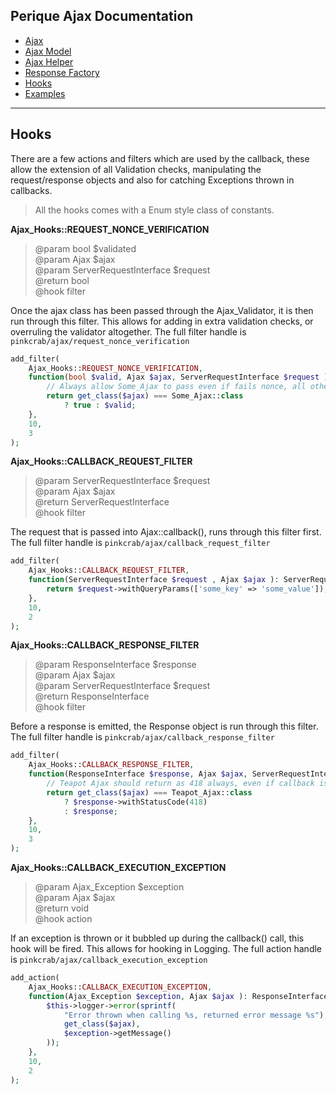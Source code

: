 <!-- pagenav[start] -->
## Perique Ajax Documentation
* [Ajax](index.md)
* [Ajax Model](Ajax_Model.md)
* [Ajax Helper](Ajax_Helper.md)
* [Response Factory](Response_Factory.md)
* [Hooks](Hooks.md)
* [Examples](Examples.md)

***
<!-- pagenav[end] -->
<!-- content[start] -->
## Hooks ##

There are a few actions and filters which are used by the callback, these allow the extension of all Validation checks, manipulating the request/response objects and also for catching Exceptions thrown in callbacks.

> All the hooks comes with a Enum style class of constants.

**Ajax_Hooks::REQUEST_NONCE_VERIFICATION**
> @param  bool $validated  
> @param  Ajax $ajax  
> @param  ServerRequestInterface $request  
> @return bool  
> @hook   filter  

Once the ajax class has been passed through the Ajax_Validator, it is then run through this filter. This allows for adding in extra validation checks, or overruling the validator altogether. 
The full filter handle is `pinkcrab/ajax/request_nonce_verification`

```php
add_filter(
    Ajax_Hooks::REQUEST_NONCE_VERIFICATION, 
    function(bool $valid, Ajax $ajax, ServerRequestInterface $request ): bool {
        // Always allow Some_Ajax to pass even if fails nonce, all other classes as normal.
        return get_class($ajax) === Some_Ajax::class 
            ? true : $valid; 
    }, 
    10, 
    3
);
```

**Ajax_Hooks::CALLBACK_REQUEST_FILTER**
> @param  ServerRequestInterface $request  
> @param  Ajax $ajax  
> @return ServerRequestInterface  
> @hook   filter  

The request that is passed into Ajax::callback(), runs through this filter first.  
The full filter handle is `pinkcrab/ajax/callback_request_filter`

```php
add_filter(
    Ajax_Hooks::CALLBACK_REQUEST_FILTER, 
    function(ServerRequestInterface $request , Ajax $ajax ): ServerRequestInterface {
        return $request->withQueryParams(['some_key' => 'some_value']);
    }, 
    10, 
    2
);
```

**Ajax_Hooks::CALLBACK_RESPONSE_FILTER**
> @param  ResponseInterface $response  
> @param  Ajax $ajax  
> @param  ServerRequestInterface $request  
> @return ResponseInterface  
> @hook   filter  

Before a response is emitted, the Response object is run through this filter.
The full filter handle is `pinkcrab/ajax/callback_response_filter`

```php
add_filter(
    Ajax_Hooks::CALLBACK_RESPONSE_FILTER, 
    function(ResponseInterface $response, Ajax $ajax, ServerRequestInterface $request ): ResponseInterface {
        // Teapot Ajax should return as 418 always, even if callback is 200.
        return get_class($ajax) === Teapot_Ajax::class 
            ? $response->withStatusCode(418) 
            : $response; 
    }, 
    10, 
    3
);
```

**Ajax_Hooks::CALLBACK_EXECUTION_EXCEPTION**
> @param  Ajax_Exception $exception   
> @param  Ajax $ajax   
> @return void    
> @hook   action  

If an exception is thrown or it bubbled up during the callback() call, this hook will be fired. This allows for hooking in Logging.
The full action handle is `pinkcrab/ajax/callback_execution_exception`

```php
add_action(
    Ajax_Hooks::CALLBACK_EXECUTION_EXCEPTION, 
    function(Ajax_Exception $exception, Ajax $ajax ): ResponseInterface {
        $this->logger->error(sprintf(
            "Error thrown when calling %s, returned error message %s"), 
            get_class($ajax), 
            $exception->getMessage()
        ));
    }, 
    10, 
    2
);
```
<!-- content[end] -->